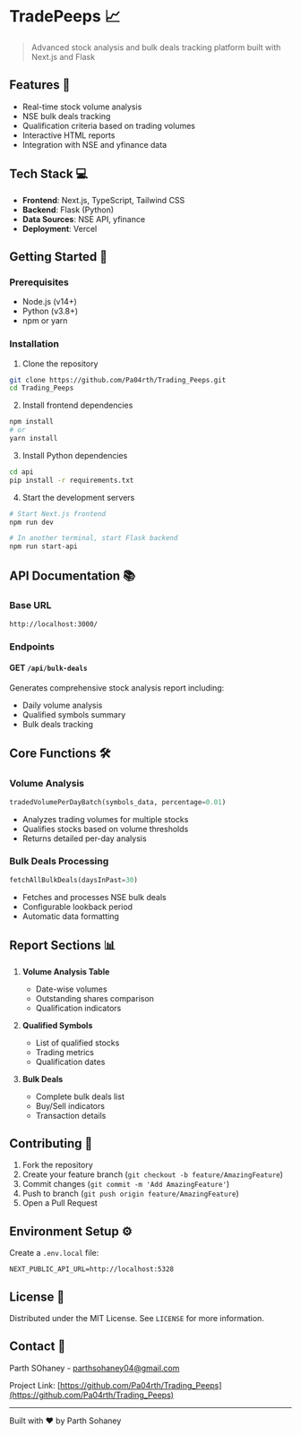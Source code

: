 # TradePeeps 📈

> Advanced stock analysis and bulk deals tracking platform built with Next.js and Flask

## Features 🚀

- Real-time stock volume analysis
- NSE bulk deals tracking
- Qualification criteria based on trading volumes
- Interactive HTML reports
- Integration with NSE and yfinance data

## Tech Stack 💻

- **Frontend**: Next.js, TypeScript, Tailwind CSS
- **Backend**: Flask (Python)
- **Data Sources**: NSE API, yfinance
- **Deployment**: Vercel

## Getting Started 🏁

### Prerequisites

- Node.js (v14+)
- Python (v3.8+)
- npm or yarn

### Installation

1. Clone the repository

```bash
git clone https://github.com/Pa04rth/Trading_Peeps.git
cd Trading_Peeps
```

2. Install frontend dependencies

```bash
npm install
# or
yarn install
```

3. Install Python dependencies

```bash
cd api
pip install -r requirements.txt
```

4. Start the development servers

```bash
# Start Next.js frontend
npm run dev

# In another terminal, start Flask backend
npm run start-api
```

## API Documentation 📚

### Base URL

```
http://localhost:3000/
```

### Endpoints

#### GET `/api/bulk-deals`

Generates comprehensive stock analysis report including:

- Daily volume analysis
- Qualified symbols summary
- Bulk deals tracking

## Core Functions 🛠️

### Volume Analysis

```python
tradedVolumePerDayBatch(symbols_data, percentage=0.01)
```

- Analyzes trading volumes for multiple stocks
- Qualifies stocks based on volume thresholds
- Returns detailed per-day analysis

### Bulk Deals Processing

```python
fetchAllBulkDeals(daysInPast=30)
```

- Fetches and processes NSE bulk deals
- Configurable lookback period
- Automatic data formatting

## Report Sections 📊

1. **Volume Analysis Table**

   - Date-wise volumes
   - Outstanding shares comparison
   - Qualification indicators

2. **Qualified Symbols**

   - List of qualified stocks
   - Trading metrics
   - Qualification dates

3. **Bulk Deals**
   - Complete bulk deals list
   - Buy/Sell indicators
   - Transaction details

## Contributing 🤝

1. Fork the repository
2. Create your feature branch (`git checkout -b feature/AmazingFeature`)
3. Commit changes (`git commit -m 'Add AmazingFeature'`)
4. Push to branch (`git push origin feature/AmazingFeature`)
5. Open a Pull Request

## Environment Setup ⚙️

Create a `.env.local` file:

```env
NEXT_PUBLIC_API_URL=http://localhost:5328
```

## License 📄

Distributed under the MIT License. See `LICENSE` for more information.

## Contact 📧

Parth SOhaney - parthsohaney04@gmail.com

Project Link: [https://github.com/Pa04rth/Trading_Peeps](https://github.com/Pa04rth/Trading_Peeps)

---

Built with ❤️ by Parth Sohaney
